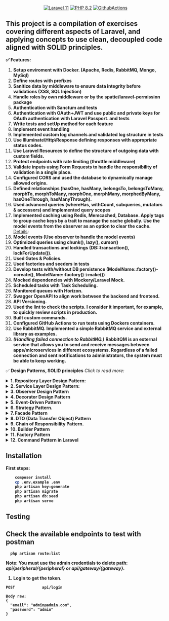 
<p align="center">
    <a href="https://laravel.com/"><img src="https://img.shields.io/badge/Laravel-11-FF2D20.svg?style=flat&logo=laravel" alt="Laravel 11"/></a>
    <a href="https://www.php.net/"><img src="https://img.shields.io/badge/PHP-8.2-777BB4.svg?style=flat&logo=php" alt="PHP 8.2"/></a>
    <a href="https://github.com/magerosco/gateways/actions/workflows/ci_main.yml"><img src="https://github.com/magerosco/gateways/actions/workflows/ci_main.yml/badge.svg" alt="GithubActions"/></a>
</p>


## This project is a compilation of exercises covering different aspects of Laravel, and applying concepts to use clean, decoupled code aligned with SOLID principles.

**✅ Features:**
1. **Setup enviroment with Docker. (Apache, Redis, RabbitMQ, Mongo, MySql)**
2. **Define routes with prefixes**
3. **Sanitize data by middleware to ensure data integrity before validations (XSS, SQL Injection)**
4. **Handle roles by own middleware or by the spatie/laravel-permission package**
5. **Authentication with Sanctum and tests**
6. **Authentication with OAuth+JWT and use public and private keys for OAuth authentication with Laravel Passport. and tests**
7. **Write tests and setUp method for each feature**
8. **Implement event handling**
9. **Implemented custom log channels and validated log structure in tests**
10. **Use Illuminate\Http\Response defining responses with appropriate status codes.**
11. **Use Laravel Resources to define the structure of outgoing data with custom fields.**
12. **Protect endpoints with rate limiting (throttle middleware)**
13. **Validate inputs using Form Requests to handle the responsibility of validation in a single place.**
14. **Configured CORS and used the database to dynamically manage allowed origins.**
15. **Defined relationships (hasOne, hasMany, belongsTo, belongsToMany, morphTo, morphToMany, morphOne, morphMany, morphedByMany, hasOneThrough, hasManyThrough).**
16. **Used advanced queries (whereHas, withCount, subqueries, mutators & accessors) and implemented query scopes**
17. **Implemented caching using Redis, Memcached, Database. Apply tags to group cache keys by a trait to manage the cache globally. Use the model events from the observer as an option to clear the cache.** [Details](README/README.md#L377):
18. **Model events (Use observer to handle the model events)**
19. **Optimized queries using chunk(), lazy(), cursor()**
20. **Handled transactions and lockings (DB::transaction(), lockForUpdate()).**
21. **Used Gates & Policies.**
22. **Used factories and seeders in tests**
23. **Develop tests with/without DB persistence (ModelName::factory()->create(), ModelName::factory()->make())**
24. **Mocked dependencies with Mockery/Laravel Mock.**
25. **Scheduled tasks with Task Scheduling.**
26. **Monitored queues with Horizon.**
27. **Swagger OpenAPI to align work between the backend and frontend.**
28. **API Versioning.**
29. **Used the lint to check the scripts. I consider it important, for example, to quickly review scripts in production.**
30. **Built custom commands.**
31. **Configured GitHub Actions to run tests using Dockers containers.**
32. **Use RabbitMQ. Implemented a simple RabbitMQ service and external library as examples.**
33. ***(Handling failed connection to RabbitMQ.)*** **RabbitQM is an external service that allows you to send and receive messages between apps/microservices in different ecosystems. Regardless of a failed connection and sent notifications to administrators, the system must be able to keep working.**




✅ **Design Patterns, SOLID principles** *Click to read more:*
<details> <summary><b>1. Repository Layer Design Pattern:<b></summary>

***Note: Dependency injection by interface and handling it  from the provider as part of multiple dependency classes that need to be injected into the same class***

[CrudRepositoryInterface](app/Repositories/CrudRepositoryInterface.php)<br>
[GatewayRepository](app/Repositories/GatewayRepository.php)<br>
[InterfaceServiceProvider](app/Providers/InterfaceServiceProvider.php#L56)<br>
</details>


<details> 
<summary><b>2. Service Layer Design Pattern:<b></summary>

***Note: Basic example using inheritance between interfaces and handling  the multiple dependency classes that need to be injected into the same class.***

[GatewayService](app/Services/Gateway/GatewayService.php) <br>
[GatewayServiceInterface](app/Services/Gateway/GatewayServiceInterface.php)<br>
[GatewayServiceDestroyV2Interface](app/Services/Gateway/GatewayServiceDestroyV2Interface.php)<br>
[InterfaceServiceProvider](app/Providers/InterfaceServiceProvider.php#L38)<br>
[GatewayController](app/Http/Controllers/Api/V2/GatewayController.php#L88)
</details>

<details>
<summary><b>3. Observer Design Pattern<b></summary>

***Note: This app use cache (DB, Redis, etc..), and the example attempts to make use of the observer for clear the cache when a resource is created, updated or deleted.***

[GatewayObserver](app/Observers/GatewayObserver.php)<br>
</details>

<details>
<summary><b>4. Decorator Design Pattern<b></summary>

***Note: Dispatching events for a specific function from a decorated repository to avoid coupling the code logic.***

[GatewayRepository](app/Repositories/GatewayRepository.php#L49)<br>
[GatewayRepositoryDecorator](app/Repositories/Decorators/GatewayRepositoryDecorator.php#L18)<br>
</details>
<details>
<summary><b>5. Event-Driven Pattern<b></summary>

***Note: This example works in combination with the Decorator Design Pattern to decouple the code logic.***

[GatewayUpdated](app/Events/GatewayUpdated.php)<br>
[GatewayUpdatedListener](app/Listeners/GatewayUpdatedListener.php)<br>
</details>

<details>
<summary><b>6. Strategy Pattern.<b></summary>

***Note: This example combines middleware, a vendor package, factory and the strategy pattern as an optional solution to handle the type of output that will be implemented for a crud. With middleware as a starting point, this only works for endpoints that apply it.👉🏻 [Details:](README/README.md)***

[ApiOrWebMiddleware](app/Http/Middleware/ApiOrWebMiddleware.php)<br>
[GatewayController](app/Http/Controllers/GatewayController.php#L34)<br>
[Vendor/ResponseStrategy](vendor/anasa/response-strategy/src/)

</details>

<details>
<summary><b>7. Facade Pattern<b></summary>

[RabbitMQ](app/Facades/RabbitMQ.php)<br> 
[bootstrap/app.php](bootstrap/app.php#L22)<br>

</details>

<details>
<summary><b>8. DTO (Data Transfer Object) Pattern<b></summary>

***Notes: Basic example, just to show the pattern***
[DTO](app/DTO/)<br>
</details>

<details>
<summary><b>9. Chain of Responsibility Pattern.<b></summary>

[Pipelines/Order](app/Pipelines/Order)<br>
[OrderController/processOrder](app/Http/Controllers/Api/OrderController.php#L20)<br>
</details>

<details>
<summary><b>10. Builder Pattern<b></summary>

***Note: Example in combination with Factory Pattern to generate different report formats***

[ReportController](app/Http/Controllers/Api/ReportController.php#L12)<br>
[ReportDirector](app/Services/Report/ReportDirector.php)<br>
</details>

<details>
<summary><b>11. Factory Pattern<b></summary>

***Note: Example in combination with Builder Pattern to generate different report formats.***

[ReportFactory](app/Factories/ReportFactory.php)<br>
</details>

<details>
<summary><b>12. Command Pattern in Laravel<b></summary>

***Note: Using Illuminate\Console\Command as extension, it responds to the command line php artisan rabbit:consume {queues=default}***

[ConsumeRabbitMessages](app/Console/ConsumeRabbitMessages.php)<br>
</details>








## Installation

First steps:

```bash
    composer install
    cp .env.example .env
    php artisan key:generate
    php artisan migrate
    php artisan db:seed
    php artisan serve
``` 

## Testing 
 
 ## Check the available endpoints to test with postman 

```
  php artisan route:list
```
**Note: You must use the admin credentials to delete path: *api/peripheral/{peripheral}* or *api/gateway/{gateway}.***
1. **Login to get the token.**

```
POST            api/login

Body raw:
{
  "email": "admin@admin.com",
  "password": "admin"
}
```




